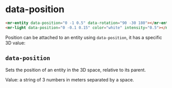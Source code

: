 # data-position

```html
<mr-entity data-position="0 -1 0.5" data-rotation="90 -30 180"></mr-entity>
<mr-light data-position="0 -0.1 0.15" color="white" intensity="0.5"></mr-light>
```

Position can be attached to an entity using `data-position`, it has a specific 3D value:

## `data-position`
 
Sets the position of an entity in the 3D space, relative to its parent.

Value: a string of 3 numbers in meters separated by a space.
